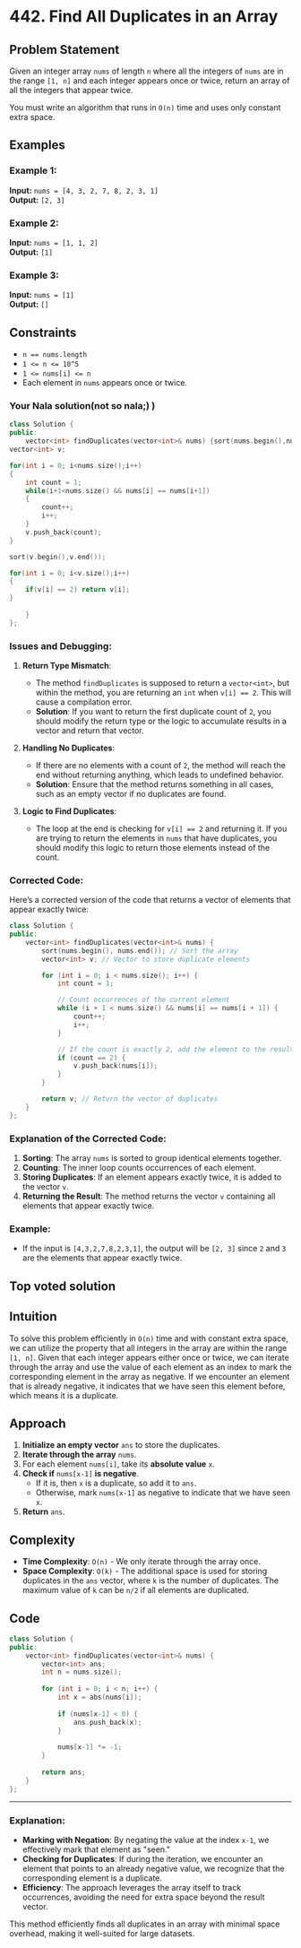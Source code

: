 # 442. Find All Duplicates in an Array

## Problem Statement

Given an integer array `nums` of length `n` where all the integers of `nums` are in the range `[1, n]` and each integer appears once or twice, return an array of all the integers that appear twice.

You must write an algorithm that runs in `O(n)` time and uses only constant extra space.

## Examples

### Example 1:

**Input:** `nums = [4, 3, 2, 7, 8, 2, 3, 1]`  
**Output:** `[2, 3]`

### Example 2:

**Input:** `nums = [1, 1, 2]`  
**Output:** `[1]`

### Example 3:

**Input:** `nums = [1]`  
**Output:** `[]`

## Constraints

- `n == nums.length`
- `1 <= n <= 10^5`
- `1 <= nums[i] <= n`
- Each element in `nums` appears once or twice.

### Your Nala solution(not so nala;) )
```cpp
class Solution {
public:
    vector<int> findDuplicates(vector<int>& nums) {sort(nums.begin(),nums.end());
vector<int> v;

for(int i = 0; i<nums.size();i++)
{
	int count = 1;
	while(i+1<nums.size() && nums[i] == nums[i+1])
	{
		count++;
		i++;
	}
	v.push_back(count);
}

sort(v.begin(),v.end());

for(int i = 0; i<v.size();i++)
{
	if(v[i] == 2) return v[i];
}
        
    }
};
```
### Issues and Debugging:

1. **Return Type Mismatch**:
   - The method `findDuplicates` is supposed to return a `vector<int>`, but within the method, you are returning an `int` when `v[i] == 2`. This will cause a compilation error.
   - **Solution**: If you want to return the first duplicate count of `2`, you should modify the return type or the logic to accumulate results in a vector and return that vector.

2. **Handling No Duplicates**:
   - If there are no elements with a count of `2`, the method will reach the end without returning anything, which leads to undefined behavior.
   - **Solution**: Ensure that the method returns something in all cases, such as an empty vector if no duplicates are found.

3. **Logic to Find Duplicates**:
   - The loop at the end is checking for `v[i] == 2` and returning it. If you are trying to return the elements in `nums` that have duplicates, you should modify this logic to return those elements instead of the count.

### Corrected Code:
Here’s a corrected version of the code that returns a vector of elements that appear exactly twice:

```cpp
class Solution {
public:
    vector<int> findDuplicates(vector<int>& nums) {
        sort(nums.begin(), nums.end()); // Sort the array
        vector<int> v; // Vector to store duplicate elements

        for (int i = 0; i < nums.size(); i++) {
            int count = 1;

            // Count occurrences of the current element
            while (i + 1 < nums.size() && nums[i] == nums[i + 1]) {
                count++;
                i++;
            }

            // If the count is exactly 2, add the element to the result vector
            if (count == 2) {
                v.push_back(nums[i]);
            }
        }

        return v; // Return the vector of duplicates
    }
};
```

### Explanation of the Corrected Code:

1. **Sorting**: The array `nums` is sorted to group identical elements together.
2. **Counting**: The inner loop counts occurrences of each element.
3. **Storing Duplicates**: If an element appears exactly twice, it is added to the vector `v`.
4. **Returning the Result**: The method returns the vector `v` containing all elements that appear exactly twice.

### Example:
- If the input is `[4,3,2,7,8,2,3,1]`, the output will be `[2, 3]` since `2` and `3` are the elements that appear exactly twice.


## Top voted solution

## Intuition
To solve this problem efficiently in `O(n)` time and with constant extra space, we can utilize the property that all integers in the array are within the range `[1, n]`. Given that each integer appears either once or twice, we can iterate through the array and use the value of each element as an index to mark the corresponding element in the array as negative. If we encounter an element that is already negative, it indicates that we have seen this element before, which means it is a duplicate.

## Approach
1. **Initialize an empty vector** `ans` to store the duplicates.
2. **Iterate through the array** `nums`.
3. For each element `nums[i]`, take its **absolute value** `x`.
4. **Check if** `nums[x-1]` **is negative**.
    - If it is, then `x` is a duplicate, so add it to `ans`.
    - Otherwise, mark `nums[x-1]` as negative to indicate that we have seen `x`.
5. **Return** `ans`.

## Complexity
- **Time Complexity**: `O(n)` - We only iterate through the array once.
- **Space Complexity**: `O(k)` - The additional space is used for storing duplicates in the `ans` vector, where `k` is the number of duplicates. The maximum value of `k` can be `n/2` if all elements are duplicated.

## Code
```cpp
class Solution {
public:
    vector<int> findDuplicates(vector<int>& nums) {
        vector<int> ans;
        int n = nums.size();
        
        for (int i = 0; i < n; i++) {
            int x = abs(nums[i]);
            
            if (nums[x-1] < 0) {
                ans.push_back(x);
            }
            
            nums[x-1] *= -1;
        }
        
        return ans;
    }
};
```

---

### Explanation:
- **Marking with Negation**: By negating the value at the index `x-1`, we effectively mark that element as "seen." 
- **Checking for Duplicates**: If during the iteration, we encounter an element that points to an already negative value, we recognize that the corresponding element is a duplicate.
- **Efficiency**: The approach leverages the array itself to track occurrences, avoiding the need for extra space beyond the result vector.

This method efficiently finds all duplicates in an array with minimal space overhead, making it well-suited for large datasets.


